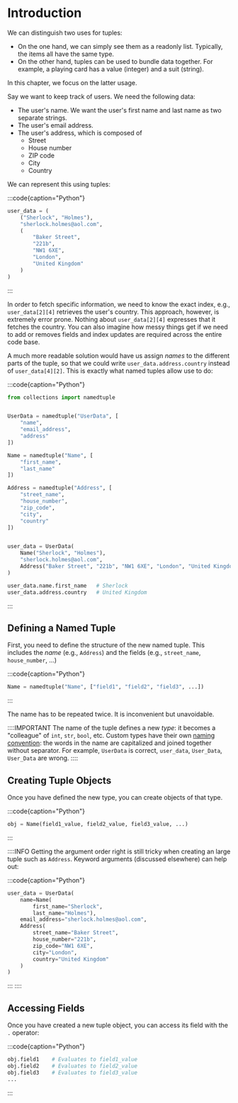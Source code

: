 # Introduction

We can distinguish two uses for tuples:

* On the one hand, we can simply see them as a readonly list.
  Typically, the items all have the same type.
* On the other hand, tuples can be used to bundle data together.
  For example, a playing card has a value (integer) and a suit (string).

In this chapter, we focus on the latter usage.

Say we want to keep track of users.
We need the following data:

* The user's name.
  We want the user's first name and last name as two separate strings.
* The user's email address.
* The user's address, which is composed of
  * Street
  * House number
  * ZIP code
  * City
  * Country

We can represent this using tuples:

:::code{caption="Python"}

```python
user_data = (
    ("Sherlock", "Holmes"),
    "sherlock.holmes@aol.com",
    (
        "Baker Street",
        "221b",
        "NW1 6XE",
        "London",
        "United Kingdom"
    )
)
```

:::

In order to fetch specific information, we need to know the exact index, e.g., `user_data[2][4]` retrieves the user's country.
This approach, however, is extremely error prone.
Nothing about `user_data[2][4]` expresses that it fetches the country.
You can also imagine how messy things get if we need to add or removes fields and index updates are required across the entire code base.

A much more readable solution would have us assign *names* to the different parts of the tuple, so that we could write `user_data.address.country` instead of `user_data[4][2]`.
This is exactly what named tuples allow use to do:

:::code{caption="Python"}

```python
from collections import namedtuple


UserData = namedtuple("UserData", [
    "name",
    "email_address",
    "address"
])

Name = namedtuple("Name", [
    "first_name",
    "last_name"
])

Address = namedtuple("Address", [
    "street_name",
    "house_number",
    "zip_code",
    "city",
    "country"
])


user_data = UserData(
    Name("Sherlock", "Holmes"),
    "sherlock.holmes@aol.com",
    Address("Baker Street", "221b", "NW1 6XE", "London", "United Kingdom")
)

user_data.name.first_name   # Sherlock
user_data.address.country   # United Kingdom
```

:::

## Defining a Named Tuple

First, you need to define the structure of the new named tuple.
This includes the *name* (e.g., `Address`) and the fields (e.g., `street_name`, `house_number`, &hellip;)

:::code{caption="Python"}

```python
Name = namedtuple("Name", ["field1", "field2", "field3", ...])
```

:::

The name has to be repeated twice.
It is inconvenient but unavoidable.

::::IMPORTANT
The name of the tuple defines a new *type*: it becomes a "colleague" of `int`, `str`, `bool`, etc.
Custom types have their own [naming convention](https://peps.python.org/pep-0008/#class-names):
the words in the name are capitalized and joined together without separator.
For example, `UserData` is correct, `user_data`, `User_Data`, `User_Data` are wrong.
::::

## Creating Tuple Objects

Once you have defined the new type, you can create objects of that type.

:::code{caption="Python"}

```python
obj = Name(field1_value, field2_value, field3_value, ...)
```

:::

::::INFO
Getting the argument order right is still tricky when creating an large tuple such as `Address`.
Keyword arguments (discussed elsewhere) can help out:

:::code{caption="Python"}

```python
user_data = UserData(
    name=Name(
        first_name="Sherlock",
        last_name="Holmes"),
    email_address="sherlock.holmes@aol.com",
    Address(
        street_name="Baker Street",
        house_number="221b",
        zip_code="NW1 6XE",
        city="London",
        country="United Kingdom"
    )
)
```

:::
::::

## Accessing Fields

Once you have created a new tuple object, you can access its field with the `.` operator:

:::code{caption="Python"}

```python
obj.field1    # Evaluates to field1_value
obj.field2    # Evaluates to field2_value
obj.field3    # Evaluates to field3_value
...
```

:::
